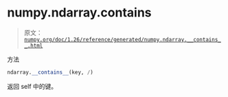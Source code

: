# numpy.ndarray.__contains__

> 原文：[`numpy.org/doc/1.26/reference/generated/numpy.ndarray.__contains__.html`](https://numpy.org/doc/1.26/reference/generated/numpy.ndarray.__contains__.html)

方法

```py
ndarray.__contains__(key, /)
```

返回 self 中的键。

